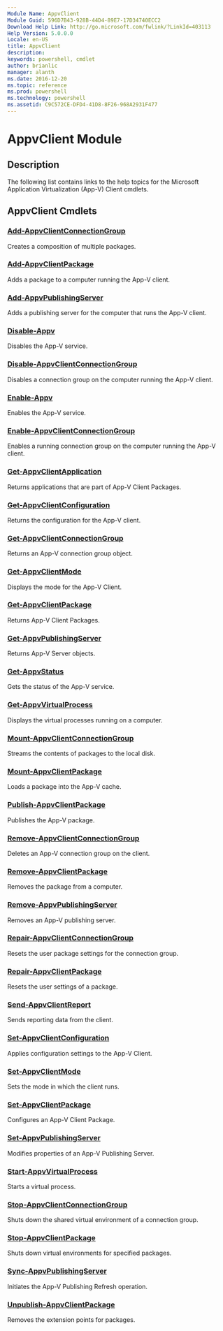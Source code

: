 ```yaml
---
Module Name: AppvClient
Module Guid: 596D7B43-928B-44D4-89E7-17D34740ECC2
Download Help Link: http://go.microsoft.com/fwlink/?LinkId=403113
Help Version: 5.0.0.0
Locale: en-US
title: AppvClient
description: 
keywords: powershell, cmdlet
author: brianlic
manager: alanth
ms.date: 2016-12-20
ms.topic: reference
ms.prod: powershell
ms.technology: powershell
ms.assetid: C9C572CE-DFD4-41D8-8F26-968A2931F477
---
```


# AppvClient Module
## Description
The following list contains links to the help topics for the Microsoft Application Virtualization (App-V) Client cmdlets.

## AppvClient Cmdlets
### [Add-AppvClientConnectionGroup](./Add-AppvClientConnectionGroup.md)
Creates a composition of multiple packages.

### [Add-AppvClientPackage](./Add-AppvClientPackage.md)
Adds a package to a computer running the App-V client.

### [Add-AppvPublishingServer](./Add-AppvPublishingServer.md)
Adds a publishing server for the computer that runs the App-V client.

### [Disable-Appv](./Disable-Appv.md)
Disables the App-V service.

### [Disable-AppvClientConnectionGroup](./Disable-AppvClientConnectionGroup.md)
Disables a connection group on the computer running the App-V client.

### [Enable-Appv](./Enable-Appv.md)
Enables the App-V service.

### [Enable-AppvClientConnectionGroup](./Enable-AppvClientConnectionGroup.md)
Enables a running connection group on the computer running the App-V client.

### [Get-AppvClientApplication](./Get-AppvClientApplication.md)
Returns applications that are part of App-V Client Packages.

### [Get-AppvClientConfiguration](./Get-AppvClientConfiguration.md)
Returns the configuration for the App-V client.

### [Get-AppvClientConnectionGroup](./Get-AppvClientConnectionGroup.md)
Returns an App-V connection group object.

### [Get-AppvClientMode](./Get-AppvClientMode.md)
Displays the mode for the App-V Client.

### [Get-AppvClientPackage](./Get-AppvClientPackage.md)
Returns App-V Client Packages.

### [Get-AppvPublishingServer](./Get-AppvPublishingServer.md)
Returns App-V Server objects.

### [Get-AppvStatus](./Get-AppvStatus.md)
Gets the status of the App-V service.

### [Get-AppvVirtualProcess](./Get-AppvVirtualProcess.md)
Displays the virtual processes running on a computer.

### [Mount-AppvClientConnectionGroup](./Mount-AppvClientConnectionGroup.md)
Streams the contents of packages to the local disk.

### [Mount-AppvClientPackage](./Mount-AppvClientPackage.md)
Loads a package into the App-V cache.

### [Publish-AppvClientPackage](./Publish-AppvClientPackage.md)
Publishes the App-V package.

### [Remove-AppvClientConnectionGroup](./Remove-AppvClientConnectionGroup.md)
Deletes an App-V connection group on the client.

### [Remove-AppvClientPackage](./Remove-AppvClientPackage.md)
Removes the package from a computer.

### [Remove-AppvPublishingServer](./Remove-AppvPublishingServer.md)
Removes an App-V publishing server.

### [Repair-AppvClientConnectionGroup](./Repair-AppvClientConnectionGroup.md)
Resets the user package settings for the connection group.

### [Repair-AppvClientPackage](./Repair-AppvClientPackage.md)
Resets the user settings of a package.

### [Send-AppvClientReport](./Send-AppvClientReport.md)
Sends reporting data from the client.

### [Set-AppvClientConfiguration](./Set-AppvClientConfiguration.md)
Applies configuration settings to the App-V Client.

### [Set-AppvClientMode](./Set-AppvClientMode.md)
Sets the mode in which the client runs.

### [Set-AppvClientPackage](./Set-AppvClientPackage.md)
Configures an App-V Client Package.

### [Set-AppvPublishingServer](./Set-AppvPublishingServer.md)
Modifies properties of an App-V Publishing Server.

### [Start-AppvVirtualProcess](./Start-AppvVirtualProcess.md)
Starts a virtual process.

### [Stop-AppvClientConnectionGroup](./Stop-AppvClientConnectionGroup.md)
Shuts down the shared virtual environment of a connection group.

### [Stop-AppvClientPackage](./Stop-AppvClientPackage.md)
Shuts down virtual environments for specified packages.

### [Sync-AppvPublishingServer](./Sync-AppvPublishingServer.md)
Initiates the App-V Publishing Refresh operation.

### [Unpublish-AppvClientPackage](./Unpublish-AppvClientPackage.md)
Removes the extension points for packages.

